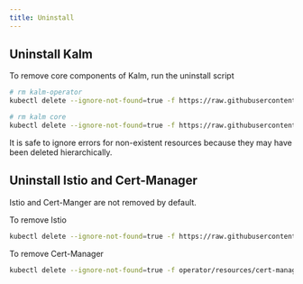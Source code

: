 ```yaml
---
title: Uninstall
---
```


## Uninstall Kalm

To remove core components of Kalm, run the uninstall script

```bash
# rm kalm-operator
kubectl delete --ignore-not-found=true -f https://raw.githubusercontent.com/kalmhq/kalm/main/kalm-install-operator.yaml

# rm kalm core
kubectl delete --ignore-not-found=true -f https://raw.githubusercontent.com/kalmhq/kalm/main/kalm.yaml
```

It is safe to ignore errors for non-existent resources because they may have been deleted hierarchically.

## Uninstall Istio and Cert-Manager

Istio and Cert-Manger are not removed by default.

To remove Istio

```bash
kubectl delete --ignore-not-found=true -f https://raw.githubusercontent.com/kalmhq/kalm/main/operator/resources/istio-in-one.yaml
```

To remove Cert-Manager

```bash
kubectl delete --ignore-not-found=true -f operator/resources/cert-manager/cert-manager.yaml
```